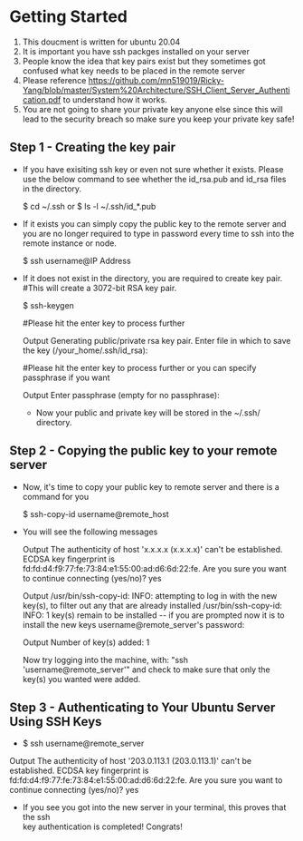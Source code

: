 # Getting Started
1. This doucment is written for ubuntu 20.04 
2. It is important you have ssh packges installed on your server 
3. People know the idea that key pairs exist but they sometimes got confused what key needs to be placed in the remote server 
4. Please reference https://github.com/mn519019/Ricky-Yang/blob/master/System%20Architecture/SSH_Client_Server_Authentication.pdf to understand how it works.
5. You are not going to share your private key anyone else since this will lead to the security breach so make sure you keep your private key safe! 


## Step 1 - Creating the key pair 
- If you have exisiting ssh key or even not sure whether it exists. Please use the below command to see whether the id_rsa.pub and id_rsa files in the directory.

  $ cd ~/.ssh 
  or
  $ ls -l ~/.ssh/id_*.pub 
  
- If it exists you can simply copy the public key to the remote server and you are no longer required to type in password every time to ssh into the remote instance or node. 

  $ ssh username@IP Address 
  
- If it does not exist in the directory, you are required to create key pair. 
  #This will create a 3072-bit RSA key pair. 
  
  $ ssh-keygen
  
  #Please hit the enter key to process further
  
  Output
  Generating public/private rsa key pair.
  Enter file in which to save the key (/your_home/.ssh/id_rsa):
  
  #Please hit the enter key to process further or you can specify passphrase if you want
  
  Output
  Enter passphrase (empty for no passphrase):
  
  - Now your public and private key will be stored in the ~/.ssh/ directory. 


## Step 2 - Copying the public key to your remote server 

- Now, it's time to copy your public key to remote server and there is a command for you

  $ ssh-copy-id username@remote_host 
  
- You will see the following messages

  Output
  The authenticity of host 'x.x.x.x (x.x.x.x)' can't be established.
  ECDSA key fingerprint is fd:fd:d4:f9:77:fe:73:84:e1:55:00:ad:d6:6d:22:fe.
  Are you sure you want to continue connecting (yes/no)? 
  yes
  
  Output
  /usr/bin/ssh-copy-id: INFO: attempting to log in with the new key(s), to filter out     any that are already installed
  /usr/bin/ssh-copy-id: INFO: 1 key(s) remain to be installed -- if you are prompted now   it is to install the new keys
  username@remote_server's password:
  
  Output
  Number of key(s) added: 1

  Now try logging into the machine, with:   "ssh 'username@remote_server'"
  and check to make sure that only the key(s) you wanted were added.
  
## Step 3 - Authenticating to Your Ubuntu Server Using SSH Keys
  
  - $ ssh username@remote_server 
   
   Output
   The authenticity of host '203.0.113.1 (203.0.113.1)' can't be established.
   ECDSA key fingerprint is fd:fd:d4:f9:77:fe:73:84:e1:55:00:ad:d6:6d:22:fe.
   Are you sure you want to continue connecting (yes/no)? yes
  
  - If you see you got into the new server in your terminal, this proves that the ssh   
  key authentication is completed! Congrats! 
  
  

